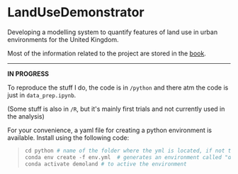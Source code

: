# LandUseDemonstrator
Developing a modelling system to quantify features of land use in urban environments for the United Kingdom.

Most of the information related to the project are stored in the [book](https://ciupava.github.io/LandUseDemonstrator/).

---

**IN PROGRESS**

To reproduce the stuff I do, the code is in `/python` and there atm the code is just in `data_prep.ipynb`.

(Some stuff is also in `/R`, but it's mainly first trials and not currently used in the analysis)

For your convenience, a yaml file for creating a python environment is available. Install using the following code:

> ```python
> cd python # name of the folder where the yml is located, if not there yet
> conda env create -f env.yml  # generates an environment called "demoland"
> conda activate demoland # to active the environment